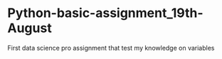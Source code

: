 # Python-basic-assignment_19th-August
First data science pro assignment that test my knowledge on variables

